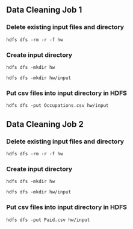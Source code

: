 ## Data Cleaning Job 1

### Delete existing input files and directory

`hdfs dfs -rm -r -f hw`

### Create input directory

`hdfs dfs -mkdir hw`

`hdfs dfs -mkdir hw/input`

### Put csv files into input directory in HDFS

`hdfs dfs -put Occupations.csv hw/input`

## Data Cleaning Job 2

### Delete existing input files and directory

`hdfs dfs -rm -r -f hw`

### Create input directory

`hdfs dfs -mkdir hw`

`hdfs dfs -mkdir hw/input`

### Put csv files into input directory in HDFS

`hdfs dfs -put Paid.csv hw/input`